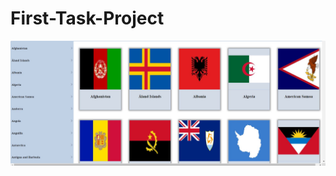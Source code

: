 # First-Task-Project

![Image](https://github.com/AhmadMaree/First-Task-Project/blob/master/newahmad.JPG)
